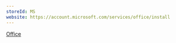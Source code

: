 ```yaml
---
storeId: MS
website: https://account.microsoft.com/services/office/install
---
```


[Office](../Office.md)